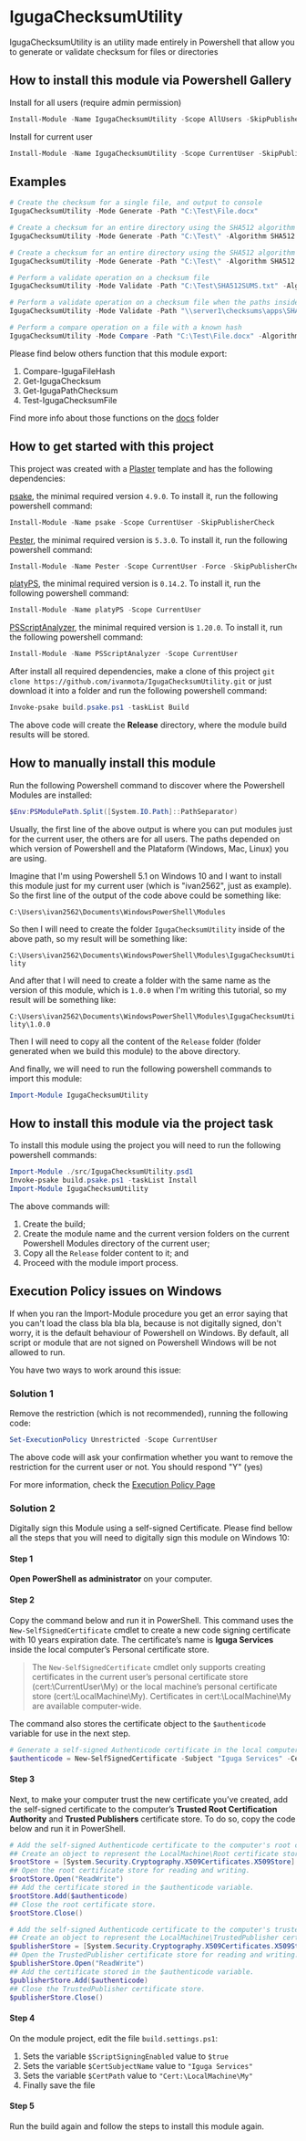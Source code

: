# IgugaChecksumUtility

IgugaChecksumUtility is an utility made entirely in Powershell that allow you to generate or validate checksum for files or directories

## How to install this module via Powershell Gallery

Install for all users (require admin permission)

```powershell
Install-Module -Name IgugaChecksumUtility -Scope AllUsers -SkipPublisherCheck
```

Install for current user

```powershell
Install-Module -Name IgugaChecksumUtility -Scope CurrentUser -SkipPublisherCheck
```

## Examples

```powershell
# Create the checksum for a single file, and output to console
IgugaChecksumUtility -Mode Generate -Path "C:\Test\File.docx"
```

```powershell
# Create a checksum for an entire directory using the SHA512 algorithm and export the checksum (SHA512SUMS.txt) to the root of the directory
IgugaChecksumUtility -Mode Generate -Path "C:\Test\" -Algorithm SHA512 -OutFile
```

```powershell
# Create a checksum for an entire directory using the SHA512 algorithm and export the checksum (SHA512SUMS.txt) to a specific path
IgugaChecksumUtility -Mode Generate -Path "C:\Test\" -Algorithm SHA512 -OutFile -OutFilePath "C:\Checksums\SHA512SUMS.txt"
```

```powershell
# Perform a validate operation on a checksum file
IgugaChecksumUtility -Mode Validate -Path "C:\Test\SHA512SUMS.txt" -Algorithm SHA512
```

```powershell
# Perform a validate operation on a checksum file when the paths inside the file being validated is located on a different path
IgugaChecksumUtility -Mode Validate -Path "\\server1\checksums\apps\SHA256SUMS.txt" -BasePath "C:\Apps" -Algorithm SHA512
```

```powershell
# Perform a compare operation on a file with a known hash
IgugaChecksumUtility -Mode Compare -Path "C:\Test\File.docx" -Algorithm SHA1 -Hash ED1B042C1B986743C1E34EBB1FAF758549346B24
```

Please find below others function that this module export:

1. Compare-IgugaFileHash
2. Get-IgugaChecksum
3. Get-IgugaPathChecksum
4. Test-IgugaChecksumFile

Find more info about those functions on the [docs](https://github.com/ivanmota/IgugaChecksumUtility/tree/master/docs) folder

## How to get started with this project

This project was created with a [Plaster](https://github.com/PowerShellOrg/Plaster) template and has the following dependencies:

[psake](https://github.com/psake/psake), the minimal required version `4.9.0`. To install it, run the following powershell command:

```powershell
Install-Module -Name psake -Scope CurrentUser -SkipPublisherCheck
```

[Pester](https://github.com/pester), the minimal required version is `5.3.0`. To install it, run the following powershell command:

```powershell
Install-Module -Name Pester -Scope CurrentUser -Force -SkipPublisherCheck
```

[platyPS](https://github.com/PowerShell/platyPS), the minimal required version is `0.14.2`. To install it, run the following powershell command:

```powershell
Install-Module -Name platyPS -Scope CurrentUser
```

[PSScriptAnalyzer](https://github.com/PowerShell/PSScriptAnalyzer), the minimal required version is `1.20.0`. To install it, run the following powershell command:

```powershell
Install-Module -Name PSScriptAnalyzer -Scope CurrentUser
```

After install all required dependencies, make a clone of this project `git clone https://github.com/ivanmota/IgugaChecksumUtility.git` or just download it into a folder and run the following powershell command:

```powershell
Invoke-psake build.psake.ps1 -taskList Build
```

The above code will create the **Release** directory, where the module build results will be stored.

## How to manually install this module

Run the following Powershell command to discover where the Powershell Modules are installed:

```powershell
$Env:PSModulePath.Split([System.IO.Path]::PathSeparator)
```

Usually, the first line of the above output is where you can put modules just for the current user, the others are for all users. The paths depended on which version of Powershell and the Plataform (Windows, Mac, Linux) you are using.

Imagine that I'm using Powershell 5.1 on Windows 10 and I want to install this module just for my current user (which is "ivan2562", just as example). So the first line of the output of the code above could be something like:

`C:\Users\ivan2562\Documents\WindowsPowerShell\Modules`

So then I will need to create the folder `IgugaChecksumUtility` inside of the above path, so my result will be something like:

`C:\Users\ivan2562\Documents\WindowsPowerShell\Modules\IgugaChecksumUtility`

And after that I will need to create a folder with the same name as the version of this module, which is `1.0.0` when I'm writing this tutorial, so my result will be something like:

`C:\Users\ivan2562\Documents\WindowsPowerShell\Modules\IgugaChecksumUtility\1.0.0`

Then I will need to copy all the content of the `Release` folder (folder generated when we build this module) to the above directory.

And finally, we will need to run the following powershell commands to import this module:

```powershell
Import-Module IgugaChecksumUtility
```

## How to install this module via the project task

To install this module using the project you will need to run the following powershell commands:

```powershell
Import-Module ./src/IgugaChecksumUtility.psd1
Invoke-psake build.psake.ps1 -taskList Install
Import-Module IgugaChecksumUtility
```

The above commands will:

1. Create the build;
2. Create the module name and the current version folders on the current Powershell Modules directory of the current user;
3. Copy all the `Release` folder content to it; and
4. Proceed with the module import process.

## Execution Policy issues on Windows

If when you ran the Import-Module procedure you get an error saying that you can't load the class bla bla bla, because is not digitally signed, don't worry, it is the default behaviour of Powershell on Windows. By default, all script or module that are not signed on Powershell Windows will be not allowed to run.

You have two ways to work around this issue:

### Solution 1

Remove the restriction (which is not recommended), running the following code:

```powershell
Set-ExecutionPolicy Unrestricted -Scope CurrentUser
```

The above code will ask your confirmation whether you want to remove the restriction for the current user or not. You should respond "Y" (yes)

For more information, check the [Execution Policy Page](https://docs.microsoft.com/en-us/powershell/module/microsoft.powershell.security/set-executionpolicy?view=powershell-5.1)

### Solution 2

Digitally sign this Module using a self-signed Certificate. Please find bellow all the steps that you will need to digitally sign this module on Windows 10:

#### Step 1

**Open PowerShell as administrator** on your computer.

#### Step 2

Copy the command below and run it in PowerShell. This command uses the `New-SelfSignedCertificate` cmdlet to create a new code signing certificate with 10 years expiration date. The certificate’s name is __Iguga Services__ inside the local computer’s Personal certificate store.

> The `New-SelfSignedCertificate` cmdlet only supports creating certificates in the current user’s personal certificate store (cert:\CurrentUser\My) or the local machine’s personal certificate store (cert:\LocalMachine\My). Certificates in cert:\LocalMachine\My are available computer-wide.

The command also stores the certificate object to the `$authenticode` variable for use in the next step.

```powershell
# Generate a self-signed Authenticode certificate in the local computer's personal certificate store.
$authenticode = New-SelfSignedCertificate -Subject "Iguga Services" -CertStoreLocation Cert:\LocalMachine\My -Type CodeSigningCert -NotAfter (Get-Date).AddYears(10)
```

#### Step 3

Next, to make your computer trust the new certificate you’ve created, add the self-signed certificate to the computer’s __Trusted Root Certification Authority__ and __Trusted Publishers__ certificate store. To do so, copy the code below and run it in PowerShell.

```powershell
# Add the self-signed Authenticode certificate to the computer's root certificate store.
## Create an object to represent the LocalMachine\Root certificate store.
$rootStore = [System.Security.Cryptography.X509Certificates.X509Store]::new("Root","LocalMachine")
## Open the root certificate store for reading and writing.
$rootStore.Open("ReadWrite")
## Add the certificate stored in the $authenticode variable.
$rootStore.Add($authenticode)
## Close the root certificate store.
$rootStore.Close()

# Add the self-signed Authenticode certificate to the computer's trusted publishers certificate store.
## Create an object to represent the LocalMachine\TrustedPublisher certificate store.
$publisherStore = [System.Security.Cryptography.X509Certificates.X509Store]::new("TrustedPublisher","LocalMachine")
## Open the TrustedPublisher certificate store for reading and writing.
$publisherStore.Open("ReadWrite")
## Add the certificate stored in the $authenticode variable.
$publisherStore.Add($authenticode)
## Close the TrustedPublisher certificate store.
$publisherStore.Close()
```

#### Step 4

On the module project, edit the file `build.settings.ps1`:

1. Sets the variable `$ScriptSigningEnabled` value to `$true`
2. Sets the variable `$CertSubjectName` value to `"Iguga Services"`
3. Sets the variable `$CertPath` value to `"Cert:\LocalMachine\My"`
4. Finally save the file

#### Step 5

Run the build again and follow the steps to install this module again.

